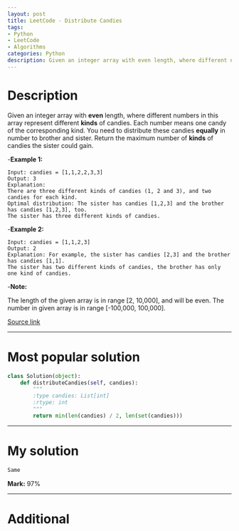 ```yaml
---
layout: post
title: LeetCode - Distribute Candies
tags:
- Python
- LeetCode
- Algorithms
categories: Python
description: Given an integer array with even length, where different numbers in this array represent different kinds of candies. Each number means one candy of the corresponding kind. You need to distribute these candies equally in number to brother and sister. Return the maximum number of kinds of candies the sister could gain.
---
```


# Description
Given an integer array with **even** length, where different numbers in this array represent different **kinds** of candies. Each number means one candy of the corresponding kind. You need to distribute these candies **equally** in number to brother and sister. Return the maximum number of **kinds** of candies the sister could gain.

-**Example 1:**
```
Input: candies = [1,1,2,2,3,3]
Output: 3
Explanation:
There are three different kinds of candies (1, 2 and 3), and two candies for each kind.
Optimal distribution: The sister has candies [1,2,3] and the brother has candies [1,2,3], too.
The sister has three different kinds of candies.
```

-**Example 2:**
```
Input: candies = [1,1,2,3]
Output: 2
Explanation: For example, the sister has candies [2,3] and the brother has candies [1,1].
The sister has two different kinds of candies, the brother has only one kind of candies.
```

-**Note:**

The length of the given array is in range [2, 10,000], and will be even.
The number in given array is in range [-100,000, 100,000].

[Source link](https://leetcode.com/problems/hamming-distance/#/description)

__________
# Most popular solution

```python
class Solution(object):
    def distributeCandies(self, candies):
        """
        :type candies: List[int]
        :rtype: int
        """
        return min(len(candies) / 2, len(set(candies)))
```

__________
# My solution

```python
Same
```

**Mark:** 97%

__________
# Additional
